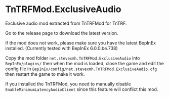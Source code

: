 # TnTRFMod.ExclusiveAudio

Exclusive audio mod extracted from TnTRFMod for TnTRF.

Go to the release page to download the latest version.

If the mod does not work, please make sure you have the latest BepInEx installed. (Currently tested with BepInEx 6.0.0.be.738)

Copy the mod folder `net.stevexmh.TnTRFMod.ExclusiveAudio` into `BepInEx/plugins/` then when the mod is loaded, close the game and edit the config file in `BepInEx/config/net.stevexmh.TnTRFMod.ExclusiveAudio.cfg` then restart the game to make it work.

If you installed the TnTRFMod, you need to manually disable `EnableMinimumLatencyAudioClient` since this feature will conflict this mod.
